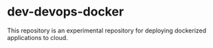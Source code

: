 # dev-devops-docker
This repository is an experimental repository for deploying dockerized applications to cloud.
